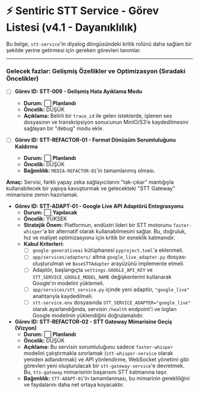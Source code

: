 # ⚡ Sentiric STT Service - Görev Listesi (v4.1 - Dayanıklılık)

Bu belge, `stt-service`'in diyalog döngüsündeki kritik rolünü daha sağlam bir şekilde yerine getirmesi için gereken görevleri tanımlar.

---


### **Gelecek fazlar: Gelişmiş Özellikler ve Optimizasyon (Sıradaki Öncelikler)**

-   [ ] **Görev ID: STT-009 - Gelişmiş Hata Ayıklama Modu**
    -   **Durum:** ⬜ **Planlandı**
    -   **Öncelik:** DÜŞÜK
    -   **Açıklama:** Belirli bir `trace_id` ile gelen isteklerde, işlenen ses dosyasının ve transkripsiyon sonucunun MinIO/S3'e kaydedilmesini sağlayan bir "debug" modu ekle.

-   [ ] **Görev ID: STT-REFACTOR-01 - Format Dönüşüm Sorumluluğunu Kaldırma**
    -   **Durum:** ⬜ **Planlandı**
    -   **Öncelik:** DÜŞÜK
    -   **Bağımlılık:** `MEDIA-REFACTOR-01`'in tamamlanmış olması.

**Amaç:** Servisi, farklı yapay zeka sağlayıcılarını "tak-çıkar" mantığıyla kullanabilecek bir yapıya kavuşturmak ve gelecekteki "STT Gateway" mimarisine zemin hazırlamak.

-   **Görev ID: STT-ADAPT-01 - Google Live API Adaptörü Entegrasyonu**
    -   **Durum:** ⬜ **Yapılacak**
    -   **Öncelik:** YÜKSEK
    -   **Stratejik Önem:** Platformun, endüstri lideri bir STT motorunu `faster-whisper`'a bir alternatif olarak kullanabilmesini sağlar. Bu, doğruluk, hız ve maliyet optimizasyonu için kritik bir esneklik katmanıdır.
    -   **Kabul Kriterleri:**
        -   [ ] `google-generativeai` kütüphanesi `pyproject.toml`'a eklenmeli.
        -   [ ] `app/services/adapters/` altına `google_live_adapter.py` dosyası oluşturulmalı ve `BaseSTTAdapter` arayüzünü implemente etmeli.
        -   [ ] Adaptör, başlangıçta `settings.GOOGLE_API_KEY` ve `STT_SERVICE_GOOGLE_MODEL_NAME` değişkenlerini kullanarak Google'ın modelini yüklemeli.
        -   [ ] `app/services/stt_service.py` içinde yeni adaptör, `"google_live"` anahtarıyla kaydedilmeli.
        -   [ ] `stt-service.env` dosyasında `STT_SERVICE_ADAPTER="google_live"` olarak ayarlandığında, servisin `/health` endpoint'i ve logları Google modelinin yüklendiğini doğrulamalıdır.

-   **Görev ID: STT-REFACTOR-02 - STT Gateway Mimarisine Geçiş (Vizyon)**
    -   **Durum:** ⬜ **Planlandı**
    -   **Öncelik:** DÜŞÜK
    -   **Açıklama:** Bu servisin sorumluluğunu sadece `faster-whisper` modelini çalıştırmakla sınırlamak (`stt-whisper-service` olarak yeniden adlandırmak) ve API yönlendirme, WebSocket yönetimi gibi görevleri yeni oluşturulacak bir `stt-gateway-service`'e devretmek. Bu, `tts-gateway` mimarisinin başarısını STT katmanına taşır.
    -   **Bağımlılık:** `STT-ADAPT-01`'in tamamlanması, bu mimarinin gerekliliğini ve faydalarını daha net ortaya koyacaktır.
